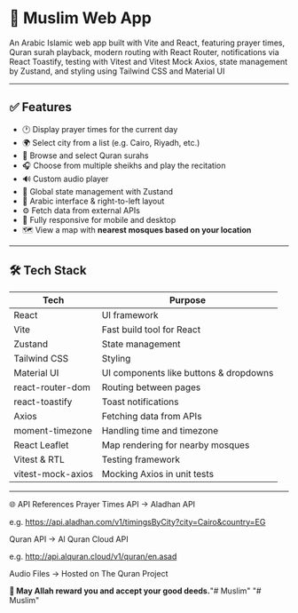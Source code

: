 # 🕌 Muslim Web App

An Arabic Islamic web app built with Vite and React, featuring prayer times, Quran surah playback, modern routing with React Router, notifications via React Toastify, testing with Vitest and Vitest Mock Axios, state management by Zustand, and styling using Tailwind CSS and Material UI

---

## ✅ Features

- 🕐 Display prayer times for the current day
- 🌍 Select city from a list (e.g. Cairo, Riyadh, etc.)
- 📖 Browse and select Quran surahs
- 🎧 Choose from multiple sheikhs and play the recitation
- 🔊 Custom audio player
- 🧠 Global state management with Zustand
- 🌙 Arabic interface & right-to-left layout
- ⚙️ Fetch data from external APIs
- 📱 Fully responsive for mobile and desktop
- 🗺️ View a map with **nearest mosques based on your location**

---

## 🛠️ Tech Stack

| Tech             | Purpose                                  |
|------------------|------------------------------------------|
| React            | UI framework                             |
| Vite             | Fast build tool for React                |
| Zustand          | State management                         |
| Tailwind CSS     | Styling                                  |
| Material UI      | UI components like buttons & dropdowns   |
| react-router-dom | Routing between pages                    |
| react-toastify   | Toast notifications                      |
| Axios            | Fetching data from APIs                  |
| moment-timezone  | Handling time and timezone               |
| React Leaflet    | Map rendering for nearby mosques         |
| Vitest & RTL     | Testing framework                        |
| vitest-mock-axios| Mocking Axios in unit tests              |

---

🌐 API References
Prayer Times API → Aladhan API

e.g. https://api.aladhan.com/v1/timingsByCity?city=Cairo&country=EG

Quran API → Al Quran Cloud API

e.g. http://api.alquran.cloud/v1/quran/en.asad

Audio Files → Hosted on The Quran Project



**🕋 May Allah reward you and accept your good deeds.**"# Muslim" 
"# Muslim" 
